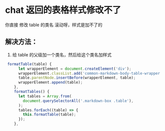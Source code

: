 # chat 返回的表格样式修改不了

你直接 修改 table 的类名 滚动呀，样式是加不了的

## 解决方法：

1.  给 table 的父级加一个类名，然后给这个类名加样式

```js
 formatTable(table) {
      let wrapperElement = document.createElement('div');
      wrapperElement.classList.add('common-markdown-body-table-wrapper');
      table.parentNode.insertBefore(wrapperElement, table);
      wrapperElement.append(table);
    },
    formatTables() {
      let tables = Array.from(
        document.querySelectorAll('.markdown-box .table'),
      );
      tables.forEach((table) => {
        this.formatTable(table);
      });
    },
```
